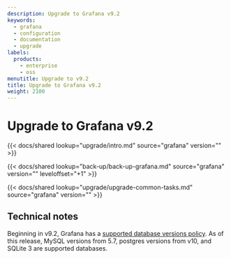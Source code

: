 ```yaml
---
description: Upgrade to Grafana v9.2
keywords:
  - grafana
  - configuration
  - documentation
  - upgrade
labels:
  products:
    - enterprise
    - oss
menutitle: Upgrade to v9.2
title: Upgrade to Grafana v9.2
weight: 2100
---
```


# Upgrade to Grafana v9.2

{{< docs/shared lookup="upgrade/intro.md" source="grafana" version="<GRAFANA VERSION>" >}}

{{< docs/shared lookup="back-up/back-up-grafana.md" source="grafana" version="<GRAFANA VERSION>" leveloffset="+1" >}}

{{< docs/shared lookup="upgrade/upgrade-common-tasks.md" source="grafana" version="<GRAFANA VERSION>" >}}

## Technical notes

Beginning in v9.2, Grafana has a [supported database versions policy](../../setup-grafana/installation/#supported-databases). As of this release, MySQL versions from 5.7, postgres versions from v10, and SQLite 3 are supported databases.
